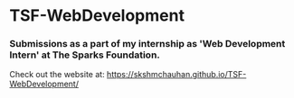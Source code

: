 # TSF-WebDevelopment
### Submissions as a part of my internship as 'Web Development Intern' at The Sparks Foundation.

Check out the website at: https://skshmchauhan.github.io/TSF-WebDevelopment/
